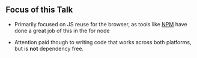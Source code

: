 ## Focus of this Talk

- Primarily focused on JS reuse for the browser, as tools like [NPM](http://npmjs.org/) have
done a great job of this in the for node

- Attention paid though to writing code that works across both platforms, but is **not** dependency free.